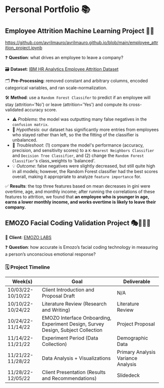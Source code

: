 # Personal Portfolio 📚

## Employee Attrition Machine Learning Project 🏃💼
https://github.com/avrilmauro/avrilmauro.github.io/blob/main/employee_attrition_project.ipynb

❓ **Question**: what drives an employee to leave a company?

🗃️ **Dataset**: [IBM HR Analytics Employee Attrition Dataset](https://www.kaggle.com/datasets/pavansubhasht/ibm-hr-analytics-attrition-dataset)

🗂️ **Pre-Processing**: removed constant and arbitrary columns, encoded categorical variables, and ran scale-normalization.

🛠️ **Method**: use a `Random Forest Classifer` to predict if an employee will stay (attrition='No') or leave (attrition='Yes') and compute its cross-validated accuracy score.
- ⚠️ *Problems*: the model was outputting many false negatives in the `confusion matrix`.
- 💭 *Hypothesis*: our dataset has significantly more entries from employees who stayed rather than left, so the the fitting of the classifier is unbalanced.
- 🔄 *Troubleshoot*: (1) compare the model's performance (accuracy, precision, and sensitivity scores) to a `K-Nearest Neighbors Classifier` and `Decision Tree Classifier`, and (2) change the `Random Forest Classifier`'s class_weights to 'balanced'.
- 💡 *Outcome*: false negatives were slightly decreased, but still quite high in all models; however, the Random Forest classifier had the best scores overall, making it appropriate to analyze `feature importance` for.

✅ **Results**: the top three features based on mean decreases in gini were overtime, age, and monthly income; after running the correlations of these features to attrition, we found that **an employee who is younger in age, earns a lower monthly income, and works overtime is likely to leave their company.**

## EMOZO Facial Coding Validation Project 🎭👩🏻‍💻
👤 **Client**: [EMOZO LABS](https://www.emozo.ai/)

❓ **Question**: how accurate is Emozo’s facial coding technology in measuring a person’s unconscious emotional response?

### 🗓️ Project Timeline
| Week(s)           | Goal                                                                             | Deliverable                        |
|-------------------|----------------------------------------------------------------------------------|------------------------------------|
| 10/03/22-10/10/22 | Client Introduction and Proposal Draft                                           |  N/A                               |
| 10/10/22-10/24/22 | Literature Review (Research and Writing)                                         | Literature Review                  |
| 10/24/22-11/14/22 | EMOZO Interface Onboarding, Experiment Design, Survey Design, Subject Collection | Project Proposal                   |
| 11/14/22-11/21/22 | Experiment Period (Data Collection)                                              | Demographic Data                   |
| 11/21/22-11/28/22 | Data Analysis + Visualizations                                                   | Primary Analysis Variance Analysis |
| 11/28/22-12/05/22 | Client Presentation (Results and Recommendations)                                | Slidedeck                          |
